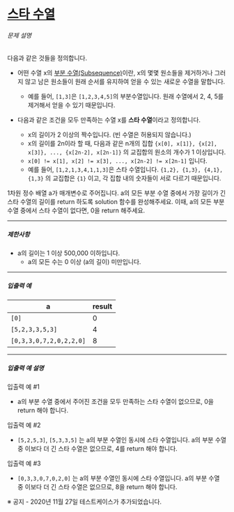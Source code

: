 # [스타 수열](https://school.programmers.co.kr/learn/courses/30/lessons/70130)


###### 문제 설명


다음과 같은 것들을 정의합니다.


* 어떤 수열 x의 [부분 수열(Subsequence)](https://en.wikipedia.org/wiki/Subsequence)이란, x의 몇몇 원소들을 제거하거나 그러지 않고 남은 원소들이 원래 순서를 유지하여 얻을 수 있는 새로운 수열을 말합니다.


	+ 예를 들어, `[1,3]`은 `[1,2,3,4,5]`의 부분수열입니다. 원래 수열에서 2, 4, 5를 제거해서 얻을 수 있기 때문입니다.
* 다음과 같은 조건을 모두 만족하는 수열 x를 **스타 수열**이라고 정의합니다.


	+ x의 길이가 2 이상의 짝수입니다. (빈 수열은 허용되지 않습니다.)
	+ x의 길이를 2n이라 할 때, 다음과 같은 n개의 집합 `{x[0], x[1]}, {x[2], x[3]}, ..., {x[2n-2], x[2n-1]}` 의 교집합의 원소의 개수가 1 이상입니다.
	+ `x[0] != x[1], x[2] != x[3], ..., x[2n-2] != x[2n-1]` 입니다.
	+ 예를 들어, `[1,2,1,3,4,1,1,3]`은 스타 수열입니다. `{1,2}, {1,3}, {4,1}, {1,3}` 의 교집합은 `{1}` 이고, 각 집합 내의 숫자들이 서로 다르기 때문입니다.


1차원 정수 배열 a가 매개변수로 주어집니다. a의 모든 부분 수열 중에서 가장 길이가 긴 스타 수열의 길이를 return 하도록 solution 함수를 완성해주세요. 이때, a의 모든 부분 수열 중에서 스타 수열이 없다면, 0을 return 해주세요.




---


##### 제한사항


* a의 길이는 1 이상 500,000 이하입니다.
	+ a의 모든 수는 0 이상 (a의 길이) 미만입니다.




---


##### 입출력 예




| a | result |
| --- | --- |
| `[0]` | 0 |
| `[5,2,3,3,5,3]` | 4 |
| `[0,3,3,0,7,2,0,2,2,0]` | 8 |




---


##### 입출력 예 설명


입출력 예 \#1


* a의 부분 수열 중에서 주어진 조건을 모두 만족하는 스타 수열이 없으므로, 0을 return 해야 합니다.


입출력 예 \#2


* `[5,2,5,3]`, `[5,3,3,5]` 는 a의 부분 수열인 동시에 스타 수열입니다. a의 부분 수열 중 이보다 더 긴 스타 수열은 없으므로, 4를 return 해야 합니다.


입출력 예 \#3


* `[0,3,3,0,7,0,2,0]` 는 a의 부분 수열인 동시에 스타 수열입니다. a의 부분 수열 중 이보다 더 긴 스타 수열은 없으므로, 8을 return 해야 합니다.


※ 공지 \- 2020년 11월 27일 테스트케이스가 추가되었습니다.



